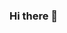 ### Hi there 👋

<!--
**Mohammed-Elsayed-Elmorsy/Mohammed-Elsayed-Elmorsy** is a ✨ _special_ ✨ repository because its `README.md` (this file) appears on your GitHub profile.

Here are some ideas to get you started:

- 🔭 Hi, I’m Mohammed Elmorsy
- 🌱 I’m currently learning React and node 
- 👯 I’m looking to collaborate on ...
- 🤔 I’m looking for Build Full stack apps 
- 💬 Ask me about React
- 📫 How to reach me: ...
- 😄 Pronouns: ...
- ⚡ Fun fact: ...
<a href="URL_REDIRECT" target="blank"><img align="center" src="URL_TO_YOUR_IMAGE" height="100" /></a>
-->
